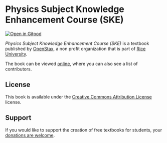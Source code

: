 # Physics Subject Knowledge Enhancement Course (SKE)

[![Open in Gitpod](https://gitpod.io/button/open-in-gitpod.svg)](https://gitpod.io/from-referrer/)

_Physics Subject Knowledge Enhancement Course (SKE)_ is a textbook published by [OpenStax](https://openstax.org/), a non profit organization that is part of [Rice University](https://www.rice.edu/).

The book can be viewed [online](https://github.com/cnx-user-books/cnxbook-physics-subject-knowledge-enhancement-course-ske/releases/latest), where you can also see a list of contributors.

## License
This book is available under the [Creative Commons Attribution License](./LICENSE) license.

## Support
If you would like to support the creation of free textbooks for students, your [donations are welcome](https://riceconnect.rice.edu/donation/support-openstax-banner).
